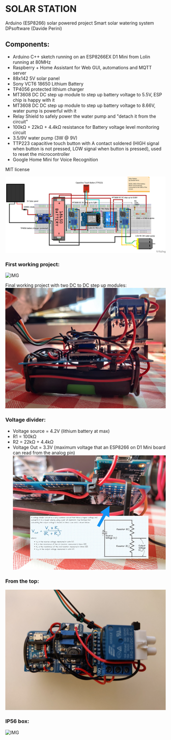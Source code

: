 # SOLAR STATION
Arduino (ESP8266) solar powered project
Smart solar watering system 
DPsoftware (Davide Perini)

## Components:
  - Arduino C++ sketch running on an ESP8266EX D1 Mini from Lolin running at 80MHz
  - Raspberry + Home Assistant for Web GUI, automations and MQTT server
  - 88x142 5V solar panel
  - Sony VCT6 18650 Lithium Battery
  - TP4056 protected lithium charger
  - MT3608 DC DC step up module to step up battery voltage to 5.5V, ESP chip is happy with it
  - MT3608 DC DC step up module to step up battery voltage to 8.66V, water pump is powerful with it
  - Relay Shield to safely power the water pump and "detach it from the circuit"
  - 100kΩ + 22kΩ + 4.4kΩ resistance for Battery voltage level monitoring circuit
  - 3.5/9V water pump (3W @ 9V)
  - TTP223 capacitive touch button with A contact soldered (HIGH signal when button is not pressed, 
    LOW signal when button is pressed), used to reset the microcontroller
  - Google Home Mini for Voice Recognition
  
MIT license

![CIRCUITS](https://github.com/sblantipodi/solar_station/blob/master/data/img/fritzing_hardware_project.png)

### First working project:
![IMG](https://github.com/sblantipodi/solar_station/blob/master/data/img/1.jpg)

Final working project with two DC to DC step up modules:
![IMG](https://github.com/sblantipodi/solar_station/blob/master/data/img/2.jpg)

### Voltage divider: 
- Voltage source = 4.2V (lithium battery at max)
- R1 = 100kΩ 
- R2 = 22kΩ + 4.4kΩ
- Voltage Out = 3.3V (maximum voltage that an ESP8266 on D1 Mini board can read from the analog pin)
![IMG](https://github.com/sblantipodi/solar_station/blob/master/data/img/3b.jpg)

### From the top:
![IMG](https://github.com/sblantipodi/solar_station/blob/master/data/img/4.jpg)

### IP56 box:
![IMG](https://github.com/sblantipodi/solar_station/blob/master/data/img/5.jpg)
